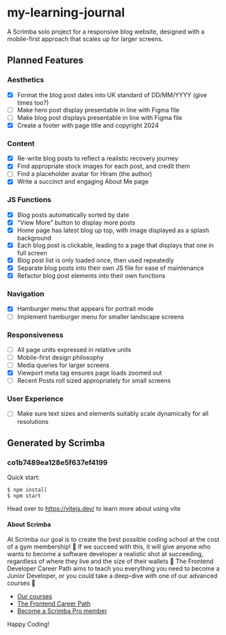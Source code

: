 # my-learning-journal

A Scrimba solo project for a responsive blog website, designed with a mobile-first approach that scales up for larger screens.

## Planned Features

### Aesthetics

-   [x] Format the blog post dates into UK standard of DD/MM/YYYY (give times too?)
-   [ ] Make hero post display presentable in line with Figma file
-   [ ] Make blog post displays presentable in line with Figma file
-   [x] Create a footer with page title and copyright 2024

### Content

-   [x] Re-write blog posts to reflect a realistic recovery journey
-   [x] Find appropriate stock images for each post, and credit them
-   [ ] Find a placeholder avatar for Hiram (the author)
-   [x] Write a succinct and engaging About Me page

### JS Functions

-   [x] Blog posts automatically sorted by date
-   [x] "View More" button to display more posts
-   [x] Home page has latest blog up top, with image displayed as a splash background
-   [x] Each blog post is clickable, leading to a page that displays that one in full screen
-   [x] Blog post list is only loaded once, then used repeatedly
-   [x] Separate blog posts into their own JS file for ease of maintenance
-   [x] Refactor blog post elements into their own functions

### Navigation

-   [x] Hamburger menu that appears for portrait mode
-   [ ] Implement hamburger menu for smaller landscape screens

### Responsiveness

-   [ ] All page units expressed in relative units
-   [ ] Mobile-first design philosophy
-   [ ] Media queries for larger screens
-   [x] Viewport meta tag ensures page loads zoomed out
-   [ ] Recent Posts roll sized appropriately for small screens

### User Experience

-   [ ] Make sure text sizes and elements suitably scale dynamically for all resolutions

## Generated by Scrimba

### co1b7489ea128e5f637ef4199

Quick start:

```
$ npm install
$ npm start
```

Head over to https://vitejs.dev/ to learn more about using vite

#### About Scrimba

At Scrimba our goal is to create the best possible coding school at the cost of a gym membership! 💜
If we succeed with this, it will give anyone who wants to become a software developer a realistic shot at succeeding, regardless of where they live and the size of their wallets 🎉
The Frontend Developer Career Path aims to teach you everything you need to become a Junior Developer, or you could take a deep-dive with one of our advanced courses 🚀

-   [Our courses](https://scrimba.com/allcourses)
-   [The Frontend Career Path](https://scrimba.com/learn/frontend)
-   [Become a Scrimba Pro member](https://scrimba.com/pricing)

Happy Coding!
